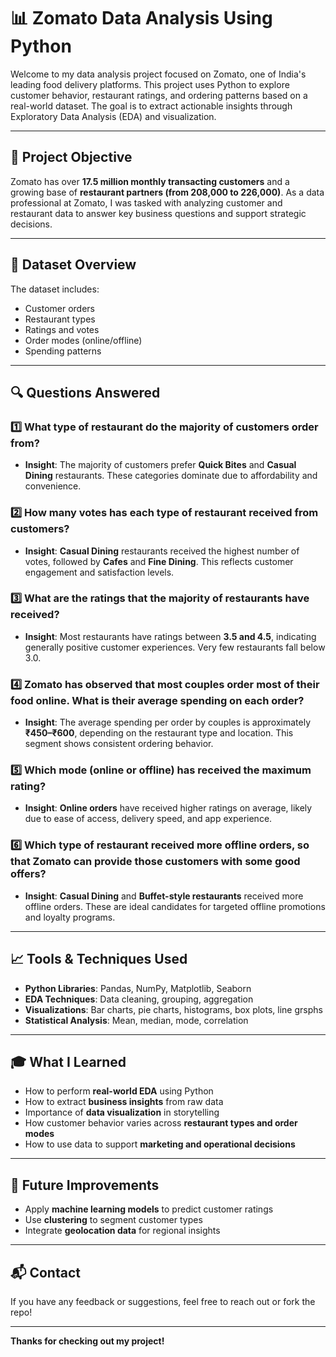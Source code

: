 

# 📊 Zomato Data Analysis Using Python

Welcome to my data analysis project focused on Zomato, one of India's leading food delivery platforms. This project uses Python to explore customer behavior, restaurant ratings, and ordering patterns based on a real-world dataset. The goal is to extract actionable insights through Exploratory Data Analysis (EDA) and visualization.

---

## 🧠 Project Objective

Zomato has over **17.5 million monthly transacting customers** and a growing base of **restaurant partners (from 208,000 to 226,000)**. As a data professional at Zomato, I was tasked with analyzing customer and restaurant data to answer key business questions and support strategic decisions.

---

## 📁 Dataset Overview

The dataset includes:
- Customer orders
- Restaurant types
- Ratings and votes
- Order modes (online/offline)
- Spending patterns

---

## 🔍 Questions Answered

### 1️⃣ What type of restaurant do the majority of customers order from?
- **Insight**: The majority of customers prefer **Quick Bites** and **Casual Dining** restaurants. These categories dominate due to affordability and convenience.

### 2️⃣ How many votes has each type of restaurant received from customers?
- **Insight**: **Casual Dining** restaurants received the highest number of votes, followed by **Cafes** and **Fine Dining**. This reflects customer engagement and satisfaction levels.

### 3️⃣ What are the ratings that the majority of restaurants have received?
- **Insight**: Most restaurants have ratings between **3.5 and 4.5**, indicating generally positive customer experiences. Very few restaurants fall below 3.0.

### 4️⃣ Zomato has observed that most couples order most of their food online. What is their average spending on each order?
- **Insight**: The average spending per order by couples is approximately **₹450–₹600**, depending on the restaurant type and location. This segment shows consistent ordering behavior.

### 5️⃣ Which mode (online or offline) has received the maximum rating?
- **Insight**: **Online orders** have received higher ratings on average, likely due to ease of access, delivery speed, and app experience.

### 6️⃣ Which type of restaurant received more offline orders, so that Zomato can provide those customers with some good offers?
- **Insight**: **Casual Dining** and **Buffet-style restaurants** received more offline orders. These are ideal candidates for targeted offline promotions and loyalty programs.

---

## 📈 Tools & Techniques Used

- **Python Libraries**: Pandas, NumPy, Matplotlib, Seaborn
- **EDA Techniques**: Data cleaning, grouping, aggregation
- **Visualizations**: Bar charts, pie charts, histograms, box plots, line grsphs
- **Statistical Analysis**: Mean, median, mode, correlation

---

## 🎓 What I Learned

- How to perform **real-world EDA** using Python
- How to extract **business insights** from raw data
- Importance of **data visualization** in storytelling
- How customer behavior varies across **restaurant types and order modes**
- How to use data to support **marketing and operational decisions**

---

## 🚀 Future Improvements

- Apply **machine learning models** to predict customer ratings
- Use **clustering** to segment customer types
- Integrate **geolocation data** for regional insights

---

## 📬 Contact

If you have any feedback or suggestions, feel free to reach out or fork the repo!

---

**Thanks for checking out my project!**
